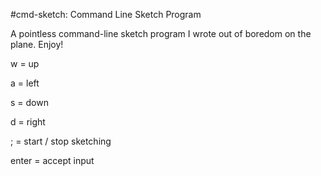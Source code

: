 #cmd-sketch: Command Line Sketch Program

A pointless command-line sketch program I wrote out of boredom on the plane. Enjoy!

w = up

a = left

s = down

d = right

; = start / stop sketching

enter = accept input
